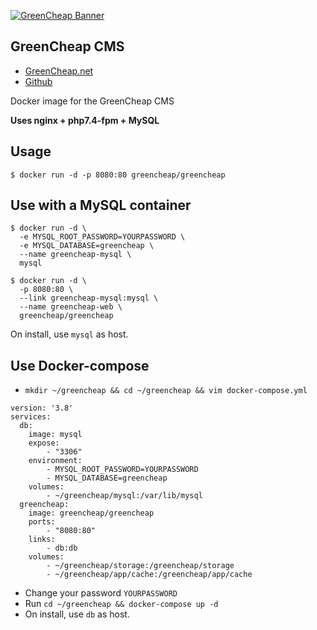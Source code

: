 [![GreenCheap Banner](https://camo.githubusercontent.com/cc38f2eec46fb1d1e62e4b203de74fd1d2a9eb63/68747470733a2f2f7265732e636c6f7564696e6172792e636f6d2f64776d656a736c78352f696d6167652f75706c6f61642f76313539393339313331322f677265656e63686561702f677265656e63686561702d77616c6c70617065725f6a31676c77302e6a7067)](https://greencheap.net)

## GreenCheap CMS

* [GreenCheap.net](https://greencheap.net)
* [Github](https://github.com/greencheap/greencheap/)

Docker image for the GreenCheap CMS

**Uses nginx + php7.4-fpm + MySQL**

## Usage
```
$ docker run -d -p 8080:80 greencheap/greencheap
```

## Use with a MySQL container
```
$ docker run -d \
  -e MYSQL_ROOT_PASSWORD=YOURPASSWORD \
  -e MYSQL_DATABASE=greencheap \
  --name greencheap-mysql \
  mysql
```
```
$ docker run -d \
  -p 8080:80 \
  --link greencheap-mysql:mysql \
  --name greencheap-web \
  greencheap/greencheap
```
On install, use `mysql` as host.

## Use Docker-compose

* `mkdir ~/greencheap && cd ~/greencheap && vim docker-compose.yml`
```
version: '3.8'
services:
  db:
    image: mysql
    expose:
        - "3306"
    environment:
        - MYSQL_ROOT_PASSWORD=YOURPASSWORD
        - MYSQL_DATABASE=greencheap
    volumes:
        - ~/greencheap/mysql:/var/lib/mysql
  greencheap:
    image: greencheap/greencheap
    ports:
        - "8080:80"
    links:
        - db:db
    volumes:
        - ~/greencheap/storage:/greencheap/storage
        - ~/greencheap/app/cache:/greencheap/app/cache
```
* Change your password `YOURPASSWORD`
* Run `cd ~/greencheap && docker-compose up -d`
* On install, use `db` as host.
